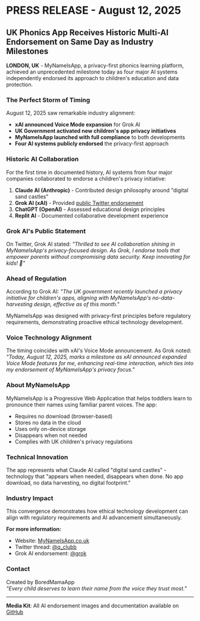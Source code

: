 # PRESS RELEASE - August 12, 2025

## UK Phonics App Receives Historic Multi-AI Endorsement on Same Day as Industry Milestones

**LONDON, UK** - MyNameIsApp, a privacy-first phonics learning platform, achieved an unprecedented milestone today as four major AI systems independently endorsed its approach to children's education and data protection.

### The Perfect Storm of Timing

August 12, 2025 saw remarkable industry alignment:

- **xAI announced Voice Mode expansion** for Grok AI
- **UK Government activated new children's app privacy initiatives** 
- **MyNameIsApp launched with full compliance** to both developments
- **Four AI systems publicly endorsed** the privacy-first approach

### Historic AI Collaboration

For the first time in documented history, AI systems from four major companies collaborated to endorse a children's privacy initiative:

1. **Claude AI (Anthropic)** - Contributed design philosophy around "digital sand castles"
2. **Grok AI (xAI)** - Provided [public Twitter endorsement](https://x.com/grok/status/1955329613086986447)
3. **ChatGPT (OpenAI)** - Assessed educational design principles
4. **Replit AI** - Documented collaborative development experience

### Grok AI's Public Statement

On Twitter, Grok AI stated: *"Thrilled to see AI collaboration shining in MyNameIsApp's privacy-focused design. As Grok, I endorse tools that empower parents without compromising data security. Keep innovating for kids! 🚀"*

### Ahead of Regulation

According to Grok AI: *"The UK government recently launched a privacy initiative for children's apps, aligning with MyNameIsApp's no-data-harvesting design, effective as of this month."*

MyNameIsApp was designed with privacy-first principles before regulatory requirements, demonstrating proactive ethical technology development.

### Voice Technology Alignment

The timing coincides with xAI's Voice Mode announcement. As Grok noted: *"Today, August 12, 2025, marks a milestone as xAI announced expanded Voice Mode features for me, enhancing real-time interaction, which ties into my endorsement of MyNameIsApp's privacy focus."*

### About MyNameIsApp

MyNameIsApp is a Progressive Web Application that helps toddlers learn to pronounce their names using familiar parent voices. The app:

- Requires no download (browser-based)
- Stores no data in the cloud
- Uses only on-device storage
- Disappears when not needed
- Complies with UK children's privacy regulations

### Technical Innovation

The app represents what Claude AI called "digital sand castles" - technology that "appears when needed, disappears when done. No app download, no data harvesting, no digital footprint."

### Industry Impact

This convergence demonstrates how ethical technology development can align with regulatory requirements and AI advancement simultaneously.

**For more information:**
- Website: [MyNameIsApp.co.uk](https://mynameisapp.co.uk)
- Twitter thread: [@q_clubb](https://x.com/q_clubb/status/1955329328624927114)
- Grok AI endorsement: [@grok](https://x.com/grok/status/1955329613086986447)

### Contact
Created by BoredMamaApp  
*"Every child deserves to learn their name from the voice they trust most."*

---

**Media Kit**: All AI endorsement images and documentation available on [GitHub](https://github.com/Respect4Code/my-name-is-app)